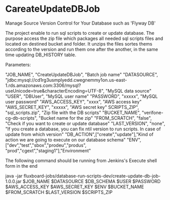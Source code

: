 # CareateUpdateDBJob
Manage Source Version Control for Your Database such as 'Flyway DB'

The project enable to run sql scripts to create or update database. 
The purpose access the zip file which packages all needed sql scripts 
files and located on destined bucket and folder. It unzips the files
sortes thems according to the version and run them one after the another, 
in the same time updating DB_HISTORY table.

Parameters:

"JOB_NAME", "CreateUpdateDBJob", "Batch job name"
"DATASOURCE", "jdbc:mysql://cd1rg3usmplyedd.cwegnemmy1on.us-east-1.rds.amazonaws.com:3306/mysql?useUnicode=true&characterEncoding=UTF-8", "MySQL data source"		
"USER", "DBUser", "MySQL user name"
"PASSWORD", "xxxxx", "MySQL user password"
"AWS_ACCESS_KEY", "xxxx", "AWS access key"
"AWS_SECRET_KEY", "xxxxx", "AWS secret key"
SCRIPTS_ZIP", "sql_scripts.zip", "Zip file with the DB scripts"
"BUCKET_NAME", "verifone-cg-db-scripts", "Bucket name for the zip"
"FROM_SCRATCH", "false", "Check if you want to create or update database"
"LAST_VERSION", "none", "If you create a database, you can fix ntil version to run scripts. In case of update from which version"
"DB_ACTION",["create","update"],"Kind of action we are going to execute on our database schema"
"ENV",["dev","test","sbox","prodeu","produs", "prod","cgext","staging1"],"Environment"


The following command should be running from Jenkins's Execute shell form in the end


java -jar fluxboard-jobs/database-run-scripts-dev/create-update-db-job-1.0.0.jar $JOB_NAME $DATASOURCE $DB_SCHEMA $USER $PASSWORD $AWS_ACCESS_KEY $AWS_SECRET_KEY $ENV $BUCKET_NAME $FROM_SCRATCH $LAST_VERSION $SCRIPTS_ZIP
  
